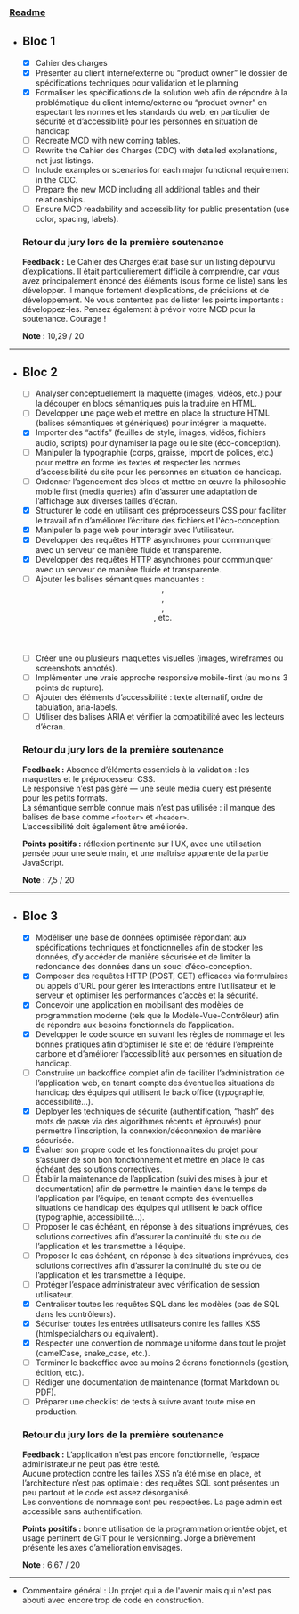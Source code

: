 ### [Readme](https://github.com/BlackSheep-78/speakify/blob/main/README.md)

- ## Bloc 1
    - [x] Cahier des charges 
    - [x] Présenter au client interne/externe ou “product owner” le dossier de spécifications techniques pour validation et le planning
    - [x] Formaliser les spécifications de la solution web afin de répondre à la problématique du client interne/externe ou “product owner” en espectant les normes et les standards du web, en particulier de sécurité et d’accessibilité pour les personnes en situation de handicap
    - [ ] Recreate MCD with new coming tables.
    - [ ] Rewrite the Cahier des Charges (CDC) with detailed explanations, not just listings.
    - [ ] Include examples or scenarios for each major functional requirement in the CDC.
    - [ ] Prepare the new MCD including all additional tables and their relationships.
    - [ ] Ensure MCD readability and accessibility for public presentation (use color, spacing, labels).

    ### Retour du jury lors de la première soutenance
    
    **Feedback :** Le Cahier des Charges était basé sur un listing dépourvu d’explications. Il était particulièrement difficile à comprendre, car vous avez principalement énoncé des éléments (sous forme de liste) sans les développer. Il manque fortement d’explications, de précisions et de développement. Ne vous contentez pas de lister les points importants : développez-les. Pensez également à prévoir votre MCD pour la soutenance. Courage !
    
    **Note :** 10,29 / 20

---

- ## Bloc 2
    - [ ] Analyser conceptuellement la maquette (images, vidéos, etc.) pour la découper en blocs sémantiques puis la traduire en HTML.
    - [ ] Développer une page web et mettre en place la structure HTML (balises sémantiques et génériques) pour intégrer la maquette.
    - [x] Importer des “actifs” (feuilles de style, images, vidéos, fichiers audio, scripts) pour dynamiser la page ou le site (éco-conception).
    - [ ] Manipuler la typographie (corps, graisse, import de polices, etc.) pour mettre en forme les textes et respecter les normes d’accessibilité du site pour les personnes en situation de handicap.
    - [ ] Ordonner l’agencement des blocs et mettre en œuvre la philosophie mobile first (media queries) afin d’assurer une adaptation de l’affichage aux diverses tailles d’écran.
    - [x] Structurer le code en utilisant des préprocesseurs CSS pour faciliter le travail afin d’améliorer l’écriture des fichiers et l'éco-conception.
    - [x] Manipuler la page web pour interagir avec l’utilisateur.
    - [x] Développer des requêtes HTTP asynchrones pour communiquer avec un serveur de manière fluide et transparente.
    - [x] Développer des requêtes HTTP asynchrones pour communiquer avec un serveur de manière fluide et transparente.
    - [ ] Ajouter les balises sémantiques manquantes : <header>, <main>, <footer>, <section>, etc.
    - [ ] Créer une ou plusieurs maquettes visuelles (images, wireframes ou screenshots annotés).
    - [ ] Implémenter une vraie approche responsive mobile-first (au moins 3 points de rupture).
    - [ ] Ajouter des éléments d’accessibilité : texte alternatif, ordre de tabulation, aria-labels.
    - [ ] Utiliser des balises ARIA et vérifier la compatibilité avec les lecteurs d’écran.

    ### Retour du jury lors de la première soutenance
    
    **Feedback :** Absence d’éléments essentiels à la validation : les maquettes et le préprocesseur CSS.  
    Le responsive n’est pas géré — une seule media query est présente pour les petits formats.  
    La sémantique semble connue mais n’est pas utilisée : il manque des balises de base comme `<footer>` et `<header>`.  
    L’accessibilité doit également être améliorée.  
    
    **Points positifs :** réflexion pertinente sur l’UX, avec une utilisation pensée pour une seule main, et une maîtrise apparente de la partie JavaScript.
    
    **Note :** 7,5 / 20

---

- ## Bloc 3
    - [x] Modéliser une base de données optimisée répondant aux spécifications techniques et fonctionnelles afin de stocker les données, d’y accéder de manière sécurisée et de limiter la redondance des données dans un souci d’éco-conception.
    - [x] Composer des requêtes HTTP (POST, GET) efficaces via formulaires ou appels d’URL pour gérer les interactions entre l’utilisateur et le serveur et optimiser les performances d’accès et la sécurité.
    - [x] Concevoir une application en mobilisant des modèles de programmation moderne (tels que le Modèle-Vue-Contrôleur) afin de répondre aux besoins fonctionnels de l’application.
    - [x] Développer le code source en suivant les règles de nommage et les bonnes pratiques afin d’optimiser le site et de réduire l’empreinte carbone et d’améliorer l’accessibilité aux personnes en situation de handicap.
    - [ ] Construire un backoffice complet afin de faciliter l’administration de l’application web, en tenant compte des éventuelles situations de handicap des équipes qui utilisent le back office (typographie, accessibilité…).
    - [x] Déployer les techniques de sécurité (authentification, “hash” des mots de passe via des algorithmes récents et éprouvés) pour permettre l’inscription, la connexion/déconnexion de manière sécurisée.
    - [x] Évaluer son propre code et les fonctionnalités du projet pour s’assurer de son bon fonctionnement et mettre en place le cas échéant des solutions correctives.
    - [ ] Établir la maintenance de l’application (suivi des mises à jour et documentation) afin de permettre le maintien dans le temps de l’application par l’équipe, en tenant compte des éventuelles situations de handicap des équipes qui utilisent le back office (typographie, accessibilité…).
    - [ ] Proposer le cas échéant, en réponse à des situations imprévues, des solutions correctives afin d’assurer la continuité du site ou de l’application et les transmettre à l’équipe.
    - [ ] Proposer le cas échéant, en réponse à des situations imprévues, des solutions correctives afin d’assurer la continuité du site ou de l’application et les transmettre à l’équipe.
    - [ ] Protéger l’espace administrateur avec vérification de session utilisateur. 
    - [x] Centraliser toutes les requêtes SQL dans les modèles (pas de SQL dans les contrôleurs).
    - [x] Sécuriser toutes les entrées utilisateurs contre les failles XSS (htmlspecialchars ou équivalent).
    - [x] Respecter une convention de nommage uniforme dans tout le projet (camelCase, snake_case, etc.).
    - [ ] Terminer le backoffice avec au moins 2 écrans fonctionnels (gestion, édition, etc.).
    - [ ] Rédiger une documentation de maintenance (format Markdown ou PDF).
    - [ ] Préparer une checklist de tests à suivre avant toute mise en production.

    ###  Retour du jury lors de la première soutenance
    
    **Feedback :** L’application n’est pas encore fonctionnelle, l’espace administrateur ne peut pas être testé.  
    Aucune protection contre les failles XSS n’a été mise en place, et l’architecture n’est pas optimale : des requêtes SQL sont présentes un peu partout et le code est assez désorganisé.  
    Les conventions de nommage sont peu respectées. La page admin est accessible sans authentification.
    
    **Points positifs :** bonne utilisation de la programmation orientée objet, et usage pertinent de GIT pour le versionning. Jorge a brièvement présenté les axes d’amélioration envisagés.
    
    **Note :** 6,67 / 20

---


- Commentaire général : Un projet qui a de l'avenir mais qui n'est pas abouti avec encore trop de code en construction.
